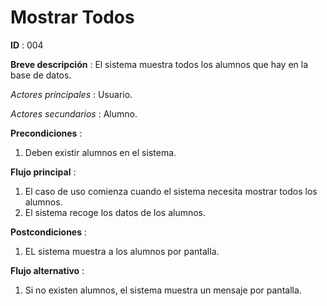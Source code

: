 # Mostrar Todos

**ID** : 004

**Breve descripción** : El sistema muestra todos los alumnos que hay en la base de datos.

*Actores principales* : Usuario.

*Actores secundarios* : Alumno.

**Precondiciones** :
1. Deben existir alumnos en el sistema.
 
**Flujo principal** :
1. El caso de uso comienza cuando el sistema necesita mostrar todos los alumnos.
2. El sistema recoge los datos de los alumnos.

**Postcondiciones** :
1. EL sistema muestra a los alumnos por pantalla.

**Flujo alternativo** :
1. Si no existen alumnos, el sistema muestra un mensaje por pantalla. 
